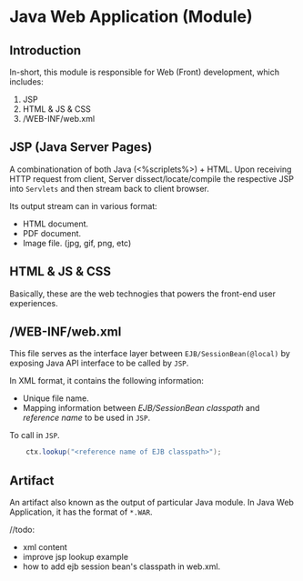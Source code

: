 # Java Web Application (Module)

## Introduction

In-short, this module is responsible for Web (Front) development, which includes:

1. JSP
2. HTML & JS & CSS
2. /WEB-INF/web.xml

## JSP (Java Server Pages) 

A combinationation of both Java (<%scriplets%>) + HTML. Upon receiving HTTP request from client, Server dissect/locate/compile the respective JSP
into `Servlets` and then stream back to client browser. 

Its output stream can in various format:
- HTML document.
- PDF document.
- Image file. (jpg, gif, png, etc) 

## HTML & JS & CSS

Basically, these are the web technogies that powers the front-end user experiences. 

## /WEB-INF/web.xml

This file serves as the interface layer between `EJB/SessionBean(@local)` by exposing Java API interface to be called by `JSP`.

In XML format, it contains the following information:
- Unique file name.
- Mapping information between *EJB/SessionBean classpath* and *reference name* to be used in `JSP`.

To call in `JSP`.
```java
	ctx.lookup("<reference name of EJB classpath>");
```

## Artifact

An artifact also known as the output of particular Java module. In Java Web Application, it has the format of `*.WAR`.



//todo:
- xml content
- improve jsp lookup example
- how to add ejb session bean's classpath in web.xml.


